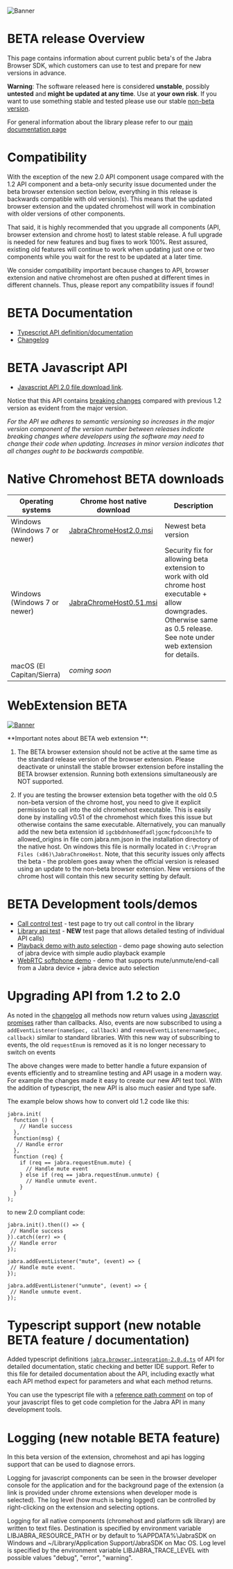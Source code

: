![Banner](/docs/banner.png)

# BETA release Overview
This page contains information about current public beta's of the Jabra Browser SDK, which customers can use to test and prepare for new versions in advance. 

**Warning**: The software released here is considered **unstable**, possibly **untested** and **might be updated at any time**. Use at **your own risk**. If you want to use something stable and tested please use our stable [non-beta version](README.md).

For general information about the library please refer to our [main documentation page](README.md)

# Compatibility
With the exception of the new 2.0 API component usage compared with the 1.2 API component and a beta-only security issue documented under the beta browser extension section below, everything in this release is backwards compatible with old version(s). This means that the updated browser extension and the updated chromehost will work in combination with older versions of other components.

That said, it is highly recommended that you upgrade all components (API, browser extension and chrome host) to latest stable release. A full upgrade is needed for new features and bug fixes to work 100%. Rest assured, existing old features will continue to work when updating just one or two components while you wait for the rest to be updated at a later time. 

We consider compatibility important because changes to API, browser extension and native chromehost are often pushed at different times in different channels. Thus, please report any compatibility issues if found!

# BETA Documentation
* [Typescript API definition/documentation](https://gnaudio.github.io/jabra-browser-integration/JavaScriptLibrary/jabra.browser.integration-2.0.d.ts)
* [Changelog](CHANGELOG.md)

# BETA Javascript API
* [Javascript API 2.0 file download link](https://gnaudio.github.io/jabra-browser-integration/JavaScriptLibrary/jabra.browser.integration-2.0.js).

Notice that this API contains [breaking changes](CHANGELOG.md) compared with previous 1.2 version as evident from the major version.

*For the API we adheres to semantic versioning
so increases in the major version component of the version number between releases indicate breaking changes where developers using the software
may need to change their code when updating. Increases in minor version indicates that all changes ought to be backwards compatible.*

# Native Chromehost BETA downloads
| Operating systems             | Chrome host native download             | Description                             |
| ----------------------------- | --------------------------------------- | --------------------------------------- |
| Windows (Windows 7 or newer)  | [JabraChromeHost2.0.msi](https://gnaudio.github.io/jabra-browser-integration/download/JabraChromeHost2.0beta1.msi) | Newest beta version |
| Windows (Windows 7 or newer)  | [JabraChromeHost0.51.msi](https://gnaudio.github.io/jabra-browser-integration/download/JabraChromeHost0.51.msi) | Security fix for allowing beta extension to work with old chrome host executable + allow downgrades. Otherwise same as 0.5 release. See note under web extension for details. |
| macOS (El Capitan/Sierra)     | *coming soon* | |

# WebExtension BETA
[![Banner](/docs/ChromeWebStoreBadge.png)](https://chrome.google.com/webstore/detail/jabra-browser-integration/igcbbdnhomedfadljgcmcfpdcoonihfe)

**Important notes about BETA web extension **: 
1. The BETA browser extension should not be active at the same time as the standard release version of the browser extension. Please deactivate or uninstall the stable browser extension before installing the BETA browser extension. Running both extensions simultaneously are NOT supported.

2. If you are testing the browser extension beta together with the old 0.5 non-beta version of the chrome host, you need to give it explicit permission to call into the old chromehost executable. This is easily done by installing
v0.51 of the chromehost which fixes this issue but otherwise contains the same executable. Alternatively, you can manually add the new beta extension id `igcbbdnhomedfadljgcmcfpdcoonihfe` to allowed_origins in file com.jabra.nm.json in the installation directory of the native host. On windows this file is normally located in `C:\Program Files (x86)\JabraChromeHost`. Note, that this security issues only affects the beta - the problem goes away when the official version is released using an update to the non-beta browser extension. New versions of the chrome host will contain this new security setting by default.

# BETA Development tools/demos
* [Call control test](https://gnaudio.github.io/jabra-browser-integration/beta/development/) - test page to try out call control in the library
* [Library api test](https://gnaudio.github.io/jabra-browser-integration/beta/test/) - **NEW** test page that allows detailed testing of individual API calls)
* [Playback demo with auto selection](https://gnaudio.github.io/jabra-browser-integration/beta/playback/) - demo page showing auto selection of jabra device with simple audio playback example
* [WebRTC softphone demo](https://gnaudio.github.io/jabra-browser-integration/beta/webrtc/) - demo that supports mute/unmute/end-call from a Jabra device + jabra device auto selection

# Upgrading API from 1.2 to 2.0
As noted in the [changelog](CHANGELOG.md) all methods now return values using [Javascript promises](https://developer.mozilla.org/en-US/docs/Web/JavaScript/Reference/Global_Objects/Promise) rather than callbacks. Also, events are now subscribed to using a `addEventListener(nameSpec, callback)` and `removeEventListenernameSpec, callback)` similar to standard libraries. With this new way of subscribing to events, the old `requestEnum` is  removed as it is no longer necessary to switch on events

The above changes were made to better handle a future expansion of events efficiently and to streamline testing and API usage in a modern way. For example the changes made it easy to create our new API test tool. With the addition of typescript, the new API is also much easier and type safe.

The example below shows how to convert old 1.2 code like this:

```
jabra.init(
  function () {
    // Handle success
  },
  function(msg) { 
   // Handle error
  },
  function (req) {
    if (req == jabra.requestEnum.mute) {
      // Handle mute event
    } else if (req == jabra.requestEnum.unmute) {
      // Handle unmute event.
    } 
  }
);
```

to new 2.0 compliant code:

```
jabra.init().then(() => {
 // Handle success
}).catch((err) => {
 // Handle error
});

jabra.addEventListener("mute", (event) => {
 // Handle mute event.
});

jabra.addEventListener("unmute", (event) => {
 // Handle unmute event.
});
```

# Typescript support (new notable BETA feature / documentation)
Added typescript definitions [`jabra.browser.integration-2.0.d.ts`](https://gnaudio.github.io/jabra-browser-integration/JavaScriptLibrary/jabra.browser.integration-2.0.d.ts) of API for detailed documentation, static checking and better IDE support. Refer to this file for detailed documentation about the API, including exactly what each API method expect for parameters and what each method returns.

You can use the typescript file with a [reference path comment](https://www.typescriptlang.org/docs/handbook/triple-slash-directives.html) on top of your javascript files to get code completion for the Jabra API in many development tools. 

# Logging (new notable BETA feature)
In this beta version of the extension, chromehost and api has logging support that can be used
to diagnose errors. 

Logging for javascript components can be seen in the browser developer console for the application and for the background page of the extension (a link is provided under chrome
extensions when developer mode is selected). The log level (how much is being logged) can be controlled by right-clicking on the extension and selecting options.

Logging for all native components (chromehost and platform sdk library) are written to text files. Destination is specified by environment variable LIBJABRA_RESOURCE_PATH or by default to %APPDATA%\JabraSDK on Windows and ~/Library/Application Support/JabraSDK on Mac OS. Log level is specified by the environment variable LIBJABRA_TRACE_LEVEL with possible values "debug", "error", "warning". 


